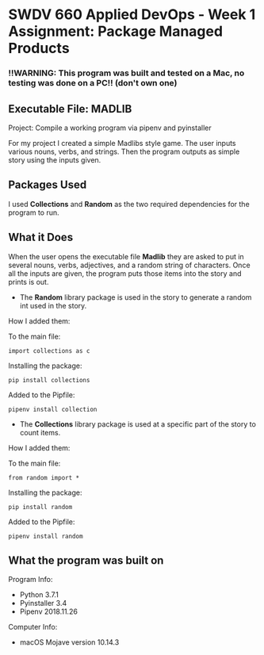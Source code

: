 # SWDV 660 Applied DevOps - Week 1 Assignment: Package Managed Products

### **!!WARNING: This program was built and tested on a Mac, no testing was done on a PC!! (don't own one)**

## **Executable File: MADLIB**

Project: Compile a working program via pipenv and pyinstaller

For my project I created a simple Madlibs style game. The user inputs various nouns, verbs, and strings.
Then the program outputs as simple story using the inputs given.

## Packages Used

I used **Collections** and **Random** as the two required dependencies for the program to run.

## What it Does 

When the user opens the executable file **Madlib** they are asked to put in several nouns, verbs, adjectives, and a random string
of characters. Once all the inputs are given, the program puts those items into the story and prints is out.

- The **Random** library package is used in the story to generate a random int used in the story. 

How I added them:

To the main file:
```
import collections as c 
```
Installing the package:
```
pip install collections
```
Added to the Pipfile:
```
pipenv install collection
```
- The **Collections** library package is used at a specific part of the story to count items.

How I added them:

To the main file:
```
from random import *
```
Installing the package:
```
pip install random
```
Added to the Pipfile:
```
pipenv install random
```

## What the program was built on

Program Info:
- Python 3.7.1
- Pyinstaller 3.4
- Pipenv 2018.11.26

Computer Info:
- macOS Mojave version 10.14.3

